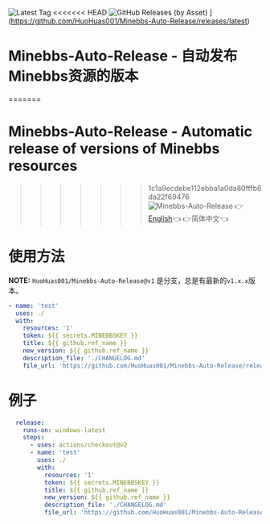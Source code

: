 ![Latest Tag](https://img.shields.io/github/v/tag/HuoHuas001/Minebbs-Auto-Release?label=LATEST%20TAG&style=for-the-badge)
<<<<<<< HEAD
![GitHub Releases (by Asset)](https://img.shields.io/github/downloads/HuoHuas001/Minebbs-Auto-Release/latest/total?style=for-the-badge)
](https://github.com/HuoHuas001/Minebbs-Auto-Release/releases/latest)
# Minebbs-Auto-Release - 自动发布Minebbs资源的版本
=======

# Minebbs-Auto-Release - Automatic release of versions of Minebbs resources
>>>>>>> 1c1a9ecdebe112ebba1a0da80fffb6da22f69476
![Minebbs-Auto-Release](https://socialify.git.ci/HuoHuas001/Minebbs-Auto-Release/image?description=1&forks=1&issues=1&language=1&name=1&owner=1&pulls=1&stargazers=1&theme=Light)
👉[English](README.md)👈 👉简体中文👈

# 使用方法

**NOTE:** `HuoHuas001/Minebbs-Auto-Release@v1` 是分支，总是有最新的`v1.x.x`版本。  

```yml
- name: 'test'
  uses: ./
  with: 
    resources: '1'
    token: ${{ secrets.MINEBBSKEY }}
    title: ${{ github.ref_name }}
    new_version: ${{ github.ref_name }}
    description_file: './CHANGELOG.md'
    file_url: 'https://github.com/HuoHuas001/Minebbs-Auto-Release/releases/latest'
```

# 例子

```yml
  release: 
    runs-on: windows-latest
    steps:
      - uses: actions/checkout@v2
      - name: 'test'
        uses: ./
        with: 
          resources: '1'
          token: ${{ secrets.MINEBBSKEY }}
          title: ${{ github.ref_name }}
          new_version: ${{ github.ref_name }}
          description_file: './CHANGELOG.md'
          file_url: 'https://github.com/HuoHuas001/Minebbs-Auto-Release/releases/latest'
```
